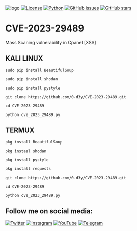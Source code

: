 ![logo](https://raw.githubusercontent.com/mr-sami-x/XSS_1915/main/Picsart_24-08-25_02-48-44-728.png)
[![License](https://img.shields.io/badge/license-MIT-blue.svg)](https://opensource.org/licenses/MIT)
[![Python](https://img.shields.io/badge/python-3.6%2B-blue.svg)](https://www.python.org/downloads/release)
[![GitHub issues](https://img.shields.io/github/issues/0-d3y/Ex-SQLi)](https://github.com/0-d3y/CVE-2023-29489/issues)
[![GitHub stars](https://img.shields.io/github/stars/0-d3y/Ex-SQLi)](https://github.com/0.d3y/CVE-2023-29489/stargazers)


# CVE-2023-29489

Mass Scaning vulnerability in Cpanel [XSS] 
## KALI LINUX

```sudo pip install BeautifulSoup```

```sudo pip install shodan```

```sudo pip install pystyle```

```git clone https://github.com/0-d3y/CVE-2023-29489.git```

```cd CVE-2023-29489```

```python cve_2023_29489.py```

## TERMUX

```pkg install BeautifulSoup```

```pkg instaal shodan ```

```pkg install pystyle```

```pkg install requests```

```git clone https://github.com/0-d3y/CVE-2023-29489.git```

```cd CVE-2023-29489```

```python cve_2023_29489.py```




## Follow me on social media:

[![Twitter](https://img.shields.io/badge/Twitter-1DA1F2?style=for-the-badge&logo=twitter&logoColor=white)](https://twitter.com/Linux_ye)
[![Instagram](https://img.shields.io/badge/Instagram-E4405F?style=for-the-badge&logo=instagram&logoColor=white)](https://www.instagram.com/cyber_77k)
[![YouTube](https://img.shields.io/badge/YouTube-FF0000?style=for-the-badge&logo=youtube&logoColor=white)](https://www.youtube.com/@0.d3y)
[![Telegram](https://img.shields.io/badge/Telegram-2CA5E0?style=for-the-badge&logo=telegram&logoColor=white)](https://t.me/i_0d3y)
